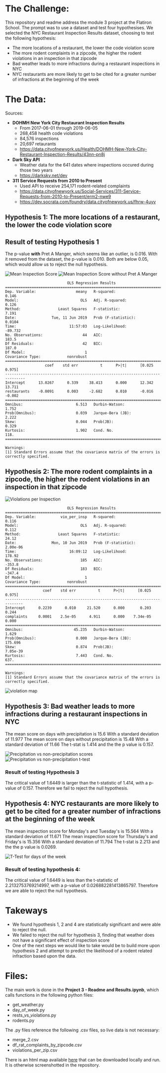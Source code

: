 # The Challenge:

This repository and readme address the module 3 project at the Flatiron School. The prompt was to use a dataset and test four hypothesises. We selected the NYC Restaurant Inspection Results dataset, choosing to test the following hypothesis:
- The more locations of a restaurant, the lower the code violation score
- The more rodent complaints in a zipcode, the higher the rodent violations in an inspection in that zipcode
- Bad weather leads to more infractions during a restaurant inspections in NYC
- NYC restaurants are more likely to get to be cited for a greater number of infractions at the beginning of the week

# The Data:

Sources:
- **DOHMH New York City Restaurant Inspection Results**
    - From 2017-06-01 through 2019-06-05
    - 268,458 health code violations
    - 84,576 inspections
    - 20,697 retaurants
    - https://data.cityofnewyork.us/Health/DOHMH-New-York-City-Restaurant-Inspection-Results/43nn-pn8j
- **Dark Sky API**
    - Weather data for the 641 dates where inspections occured during those two years
    - https://darksky.net/dev
- **311 Service Requests from 2010 to Present**
    - Used API to receive 254,171 rodent-related complaints
    - https://data.cityofnewyork.us/Social-Services/311-Service-Requests-from-2010-to-Present/erm2-nwe9
    - https://dev.socrata.com/foundry/data.cityofnewyork.us/fhrw-4uyv
    
## Hypothesis 1: The more locations of a restaurant, the lower the code violation score

## Result of testing Hypothesis 1
The p-value **with** Pret A Manger, which seems like an outlier, is 0.016. With it removed from the dataset, the p-value is 0.010. Both are below 0.05, which would allow us to reject the null hypothesis.

![Mean Inspection Score](images/mean-inspection-score.png)
![Mean Inspection Score without Pret A Manger](images/mean-inspection-score-no-pret.png)

                                OLS Regression Results                            
    ==============================================================================
    Dep. Variable:                  meany   R-squared:                       0.146
    Model:                            OLS   Adj. R-squared:                  0.126
    Method:                 Least Squares   F-statistic:                     7.191
    Date:                Tue, 11 Jun 2019   Prob (F-statistic):             0.0104
    Time:                        11:57:03   Log-Likelihood:                -89.732
    No. Observations:                  44   AIC:                             183.5
    Df Residuals:                      42   BIC:                             187.0
    Df Model:                           1                                         
    Covariance Type:            nonrobust                                         
    ===============================================================================
                      coef    std err          t      P>|t|      [0.025      0.975]
    -------------------------------------------------------------------------------
    Intercept      13.0267      0.339     38.413      0.000      12.342      13.711
    restaurants    -0.0091      0.003     -2.682      0.010      -0.016      -0.002
    ==============================================================================
    Omnibus:                        6.513   Durbin-Watson:                   1.752
    Prob(Omnibus):                  0.039   Jarque-Bera (JB):                2.222
    Skew:                           0.044   Prob(JB):                        0.329
    Kurtosis:                       1.902   Cond. No.                         118.
    ==============================================================================

    Warnings:
    [1] Standard Errors assume that the covariance matrix of the errors is correctly specified.

    
## Hypothesis 2: The more rodent complaints in a zipcode, the higher the rodent violations in an inspection in that zipcode

![Violations per Inspection](images/violation_per_inspection.png)

                                OLS Regression Results                            
    ==============================================================================
    Dep. Variable:           vio_per_insp   R-squared:                       0.116
    Model:                            OLS   Adj. R-squared:                  0.112
    Method:                 Least Squares   F-statistic:                     24.12
    Date:                Mon, 10 Jun 2019   Prob (F-statistic):           2.00e-06
    Time:                        16:09:12   Log-Likelihood:                 178.92
    No. Observations:                 185   AIC:                            -353.8
    Df Residuals:                     183   BIC:                            -347.4
    Df Model:                           1                                         
    Covariance Type:            nonrobust                                         
    ==============================================================================
                     coef    std err          t      P>|t|      [0.025      0.975]
    ------------------------------------------------------------------------------
    Intercept      0.2239      0.010     21.520      0.000       0.203       0.244
    complaints     0.0001    2.5e-05      4.911      0.000    7.34e-05       0.000
    ==============================================================================
    Omnibus:                       45.235   Durbin-Watson:                   1.629
    Prob(Omnibus):                  0.000   Jarque-Bera (JB):              175.696
    Skew:                           0.874   Prob(JB):                     7.05e-39
    Kurtosis:                       7.443   Cond. No.                         637.
    ==============================================================================

    Warnings:
    [1] Standard Errors assume that the covariance matrix of the errors is correctly specified.

![violation map](images/violation_map.png)

## Hypothesis 3:  Bad weather leads to more infractions during a restaurant inspections in NYC

The mean score on days with precipitation is  15.6
With a standard deviation of  11.977
The mean score on days without precipitation is  15.48
With a standard deviation of  11.66
The t-stat is 1.414 and the the p value is 0.157.

![Precipitation vs non-precipitation scores](images/precipitation-vs-non-precipitation-scores.png)
![Precipitation vs non-precipitation t-test](images/precipitation-t-test.png)


### Result of testing Hypothesis 3

The critical value of 1.6449 is larger than the t-statistic of 1.414, with a p-value of 0.157. Therefore we fail to reject the null hypothesis.

## Hypothesis 4: NYC restaurants are more likely to get to be cited for a greater number of infractions at the beginning of the week

The mean inspection score for Monday's and Tuesday's is  15.564
With a standard deviation of  11.671
The mean inspection score for Thursday's and Friday's is  15.356
With a standard deviation of  11.794
The t-stat is 2.213 and the the p value is 0.0269.

![T-Test for days of the week](images/day-of-week-t-test.png)


### Result of testing hypothesis 4:
The critical value of 1.6449 is less than the t-statistic of 2.2132753769214997, with a p-value of 0.026882281413865797. Therefore we are able to reject the null hypothesis.

# Takeways
- We found hypothesis 1, 2 and 4 are statistically significant and were able to reject the null.
- We failed to reject the null for hypothesis 3, finding that weather does not have a significant effect of inspection score 
- One of the next steps we would like to take would be to build more upon hypothesis 2 and attempt to predict the likelihood of a rodent related infraction based upon the data.

# Files:
The main work is done in the **Project 3 - Readme and Results.ipynb**, which calls functions in the following python files:
- get_weather.py
- day_of_week.py
- rests_vs_violations.py
- rodents.py

The .py files reference the following .csv files, so live data is not necessary:
- merge_2.csv
- df_rat_complaints_by_zipcode.csv
- violations_per_zip.csv

There is an html map available [here](violations_per_insp_map.html) that can be downloaded locally and run. It is otherwise screenshotted in the repository.
